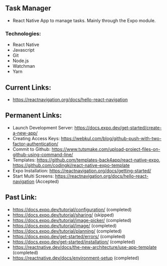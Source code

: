 ## Task Manager
- React Native App to manage tasks. Mainly through the Expo module.

### Technologies:
- React Native
- Javascript
- Git
- Node.js
- Watchman
- Yarn

## Current Links:
- https://reactnavigation.org/docs/hello-react-navigation

## Permanent Links:
- Launch Development Server: https://docs.expo.dev/get-started/create-a-new-app/
- Creating Access Keys: https://webkul.com/blog/github-push-with-two-factor-authentication/
- Commit to Github: https://www.tutsmake.com/upload-project-files-on-github-using-command-line/
- Templates: https://github.com/templates-back4app/react-native-expo, https://github.com/codingki/react-native-expo-template
- Expo Installation: https://reactnavigation.org/docs/getting-started/
- Start Multi Screens: https://reactnavigation.org/docs/hello-react-navigation (Accepted)
## Past Link:
- https://docs.expo.dev/tutorial/configuration/ (completed)
- https://docs.expo.dev/tutorial/sharing/ (skipped)
- https://docs.expo.dev/tutorial/image-picker/ (completed)
- https://docs.expo.dev/tutorial/image/ (completed)
- https://docs.expo.dev/tutorial/planning/ (completed)
- https://docs.expo.dev/get-started/errors/ (completed)
- https://docs.expo.dev/get-started/installation/ (completed)
- https://reactnative.dev/docs/the-new-architecture/use-app-template (completed)
- https://reactnative.dev/docs/environment-setup (completed)
